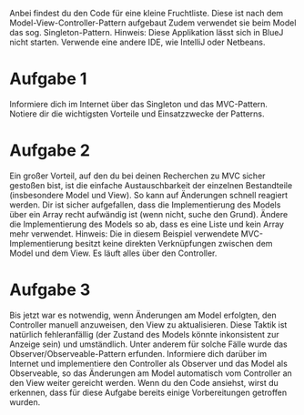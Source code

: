 Anbei findest du den Code für eine kleine Fruchtliste. Diese ist nach dem Model-View-Controller-Pattern aufgebaut
Zudem verwendet sie beim Model das sog. Singleton-Pattern.
Hinweis: Diese Applikation lässt sich in BlueJ nicht starten. Verwende eine andere IDE, wie IntelliJ oder Netbeans.

# Aufgabe 1
Informiere dich im Internet über das Singleton und das MVC-Pattern.
Notiere dir die wichtigsten Vorteile und Einsatzzwecke der Patterns.

# Aufgabe 2
Ein großer Vorteil, auf den du bei deinen Recherchen zu MVC sicher gestoßen bist, ist die einfache
Austauschbarkeit der einzelnen Bestandteile (insbesondere Model und View). So kann auf Änderungen schnell reagiert werden.
Dir ist sicher aufgefallen, dass die Implementierung des Models über ein Array recht aufwändig ist (wenn nicht, suche den Grund).
Ändere die Implementierung des Models so ab, dass es eine Liste und kein Array mehr verwendet.
Hinweis: Die in diesem Beispiel verwendete MVC-Implementierung besitzt keine direkten Verknüpfungen zwischen dem Model und dem
View. Es läuft alles über den Controller.

# Aufgabe 3
Bis jetzt war es notwendig, wenn Änderungen am Model erfolgten, den Controller manuell anzuweisen, den View zu aktualisieren.
Diese Taktik ist natürlich fehleranfällig (der Zustand des Models könnte inkonsistent zur Anzeige sein) und umständlich.
Unter anderem für solche Fälle wurde das Observer/Observeable-Pattern erfunden. Informiere dich darüber im Internet
und implementiere den Controller als Observer und das Model als Observeable, so das Änderungen am Model automatisch
vom Controller an den View weiter gereicht werden. Wenn du den Code ansiehst, wirst du erkennen, dass für diese Aufgabe
bereits einige Vorbereitungen getroffen wurden.
